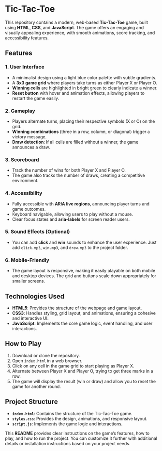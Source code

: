 # Tic-Tac-Toe
This repository contains a modern, web-based **Tic-Tac-Toe** game, built using **HTML**, **CSS**, and **JavaScript**. The game offers an engaging and visually appealing experience, with smooth animations, score tracking, and accessibility features.

## Features

### 1. **User Interface**
- A minimalist design using a light blue color palette with subtle gradients.
- A **3x3 game grid** where players take turns as either Player X or Player O.
- **Winning cells** are highlighted in bright green to clearly indicate a winner.
- **Reset button** with hover and animation effects, allowing players to restart the game easily.
  
### 2. **Gameplay**
- Players alternate turns, placing their respective symbols (X or O) on the grid.
- **Winning combinations** (three in a row, column, or diagonal) trigger a victory message.
- **Draw detection**: If all cells are filled without a winner, the game announces a draw.
  
### 3. **Scoreboard**
- Track the number of wins for both Player X and Player O.
- The game also tracks the number of draws, creating a competitive environment.

### 4. **Accessibility**
- Fully accessible with **ARIA live regions**, announcing player turns and game outcomes.
- Keyboard navigable, allowing users to play without a mouse.
- Clear focus states and **aria-labels** for screen reader users.

### 5. **Sound Effects** (Optional)
- You can add **click** and **win** sounds to enhance the user experience. Just add `click.mp3`, `win.mp3`, and `draw.mp3` to the project folder.

### 6. **Mobile-Friendly**
- The game layout is responsive, making it easily playable on both mobile and desktop devices. The grid and buttons scale down appropriately for smaller screens.

## Technologies Used
- **HTML5**: Provides the structure of the webpage and game layout.
- **CSS3**: Handles styling, grid layout, and animations, ensuring a cohesive and interactive UI.
- **JavaScript**: Implements the core game logic, event handling, and user interactions.

## How to Play
1. Download or clone the repository.
2. Open `index.html` in a web browser.
3. Click on any cell in the game grid to start playing as Player X.
4. Alternate between Player X and Player O, trying to get three marks in a row.
5. The game will display the result (win or draw) and allow you to reset the game for another round.

## Project Structure
- **`index.html`**: Contains the structure of the Tic-Tac-Toe game.
- **`styles.css`**: Provides the design, animations, and responsive layout.
- **`script.js`**: Implements the game logic and interactions.


This **README** provides clear instructions on the game’s features, how to play, and how to run the project. You can customize it further with additional details or installation instructions based on your project needs.
